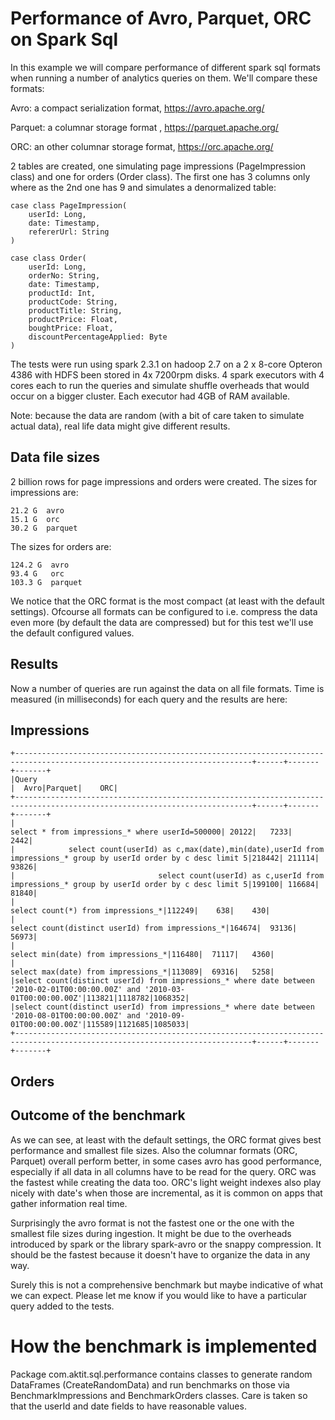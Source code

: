 # Performance of Avro, Parquet, ORC on Spark Sql

In this example we will compare performance of different spark sql formats when running a number of analytics queries on
them. We'll compare these formats:

Avro: a compact serialization format, https://avro.apache.org/

Parquet: a columnar storage format , https://parquet.apache.org/

ORC: an other columnar storage format, https://orc.apache.org/

2 tables are created, one simulating page impressions (PageImpression class) and one for orders (Order class). The first 
one has 3 columns only where as the 2nd one has 9 and simulates a denormalized table:

    case class PageImpression(
    	userId: Long,
    	date: Timestamp,
    	refererUrl: String
    )
    
    case class Order(
    	userId: Long,
    	orderNo: String,
    	date: Timestamp,
    	productId: Int,
    	productCode: String,
    	productTitle: String,
    	productPrice: Float,
    	boughtPrice: Float,
    	discountPercentageApplied: Byte
    )

The tests were run using spark 2.3.1 on hadoop 2.7 on a 2 x 8-core Opteron 4386 with HDFS been stored in 4x 7200rpm disks.
4 spark executors with 4 cores each to run the queries and simulate shuffle overheads that would occur on a bigger cluster. 
Each executor had 4GB of RAM available.
    
Note: because the data are random (with a bit of care taken to simulate actual data), real life data might give different
results.

## Data file sizes

2 billion rows for page impressions and orders were created. The sizes for impressions are:

    21.2 G  avro
    15.1 G  orc
    30.2 G  parquet

The sizes for orders are:

    124.2 G  avro
    93.4 G   orc
    103.3 G  parquet

We notice that the ORC format is the most compact (at least with the default settings). Ofcourse all formats can be
configured to i.e. compress the data even more (by default the data are compressed) but for this test we'll use the
default configured values.

## Results
Now a number of queries are run against the data on all file formats. Time is measured (in milliseconds) for each query
and the results are here:

## Impressions

    +---------------------------------------------------------------------------------------------------------------------------+------+-------+-------+
    |Query                                                                                                                      |  Avro|Parquet|    ORC|
    +---------------------------------------------------------------------------------------------------------------------------+------+-------+-------+
    |                                                                            select * from impressions_* where userId=500000| 20122|   7233|   2442|
    |            select count(userId) as c,max(date),min(date),userId from impressions_* group by userId order by c desc limit 5|218442| 211114|  93826|
    |                                select count(userId) as c,userId from impressions_* group by userId order by c desc limit 5|199100| 116684|  81840|
    |                                                                                         select count(*) from impressions_*|112249|    638|    430|
    |                                                                           select count(distinct userId) from impressions_*|164674|  93136|  56973|
    |                                                                                        select min(date) from impressions_*|116480|  71117|   4360|
    |                                                                                        select max(date) from impressions_*|113089|  69316|   5258|
    |select count(distinct userId) from impressions_* where date between '2010-02-01T00:00:00.00Z' and '2010-03-01T00:00:00.00Z'|113821|1118782|1068352|
    |select count(distinct userId) from impressions_* where date between '2010-08-01T00:00:00.00Z' and '2010-09-01T00:00:00.00Z'|115589|1121685|1085033|
    +---------------------------------------------------------------------------------------------------------------------------+------+-------+-------+

## Orders

## Outcome of the benchmark

As we can see, at least with the default settings, the ORC format gives best performance and smallest file sizes. Also
the columnar formats (ORC, Parquet) overall perform better, in some cases avro has good performance, especially if all
data in all columns have to be read for the query. ORC was the fastest while creating the data too. ORC's light weight
indexes also play nicely with date's when those are incremental, as it is common on apps that gather information real 
time.

Surprisingly the avro format is not the fastest one or the one with the smallest file sizes during ingestion. It might 
be due to the overheads introduced by spark or the library spark-avro or the snappy compression. It should be the 
fastest because it doesn't have to organize the data in any way.

Surely this is not a comprehensive benchmark but maybe indicative of what we can expect. Please let me know if you 
would like to have a particular query added to the tests.

# How the benchmark is implemented

Package com.aktit.sql.performance contains classes to generate random DataFrames (CreateRandomData) and run benchmarks 
on those via BenchmarkImpressions and BenchmarkOrders classes. Care is taken so that the userId and date fields to have
reasonable values.
